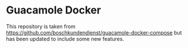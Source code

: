 # Guacamole Docker
This repository is taken from https://github.com/boschkundendienst/guacamole-docker-compose but has been updated to include some new features.
